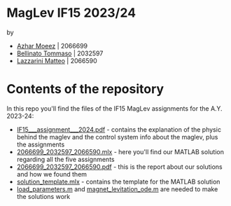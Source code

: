 # MagLev IF15 2023/24
by 
- [Azhar Moeez](https://stem.elearning.unipd.it/user/profile.php?id=7061) | 2066699
- [Bellinato Tommaso](https://stem.elearning.unipd.it/user/profile.php?id=3804) | 2032597
- [Lazzarini Matteo](https://stem.elearning.unipd.it/user/profile.php?id=17937) | 2066590

# Contents of the repository
In this repo you'll find the files of the IF15 MagLev assignments for the A.Y. 2023-24:
* [IF15___assignment___2024.pdf](/IF15___assignment___2024.pdf) - contains the explanation of the physic behind the maglev and the control system info about the maglev, plus the assignments
* [2066699_2032597_2066590.mlx](/2066699_2032597_2066590.mlx) - here you'll find our MATLAB solution regarding all the five assignments
* [2066699_2032597_2066590.pdf](/2066699_2032597_2066590.pdf) - this is the report about our solutions and how we found them
* [solution_template.mlx](/solution_template.mlx) - contains the template for the MATLAB solution
* [load_parameters.m](/load_parameters.m) and [magnet_levitation_ode.m](/magnet_levitation_ode.m) are needed to make the solutions work
